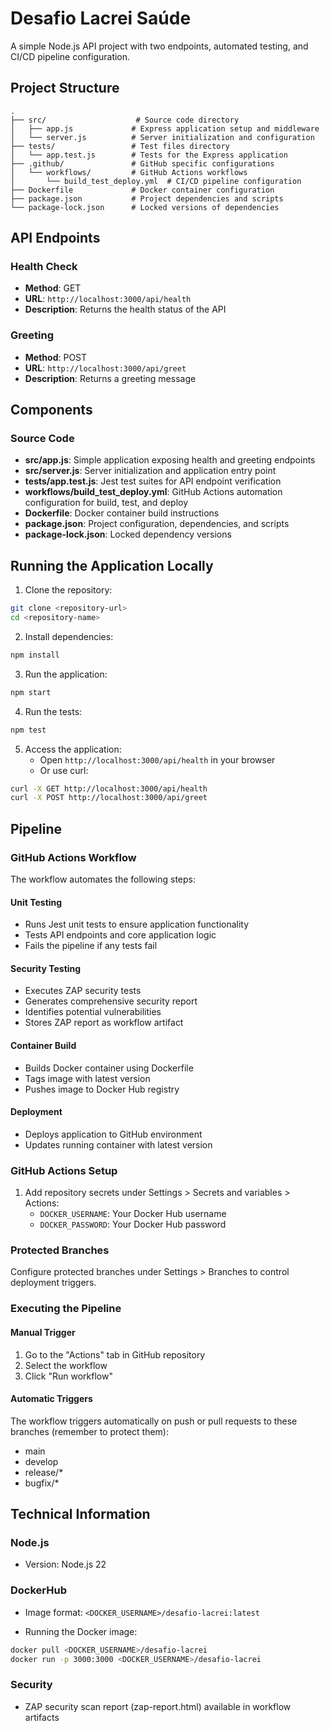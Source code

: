 # Desafio Lacrei Saúde

A simple Node.js API project with two endpoints, automated testing, and CI/CD pipeline configuration.

## Project Structure

```
.
├── src/                    # Source code directory
│   ├── app.js             # Express application setup and middleware
│   └── server.js          # Server initialization and configuration
├── tests/                 # Test files directory
│   └── app.test.js        # Tests for the Express application
├── .github/               # GitHub specific configurations
│   └── workflows/         # GitHub Actions workflows
│       └── build_test_deploy.yml  # CI/CD pipeline configuration
├── Dockerfile             # Docker container configuration
├── package.json           # Project dependencies and scripts
└── package-lock.json      # Locked versions of dependencies
```

## API Endpoints

### Health Check
- **Method**: GET
- **URL**: `http://localhost:3000/api/health`
- **Description**: Returns the health status of the API

### Greeting
- **Method**: POST
- **URL**: `http://localhost:3000/api/greet`
- **Description**: Returns a greeting message

## Components

### Source Code
- **src/app.js**: Simple application exposing health and greeting endpoints
- **src/server.js**: Server initialization and application entry point
- **tests/app.test.js**: Jest test suites for API endpoint verification
- **workflows/build_test_deploy.yml**: GitHub Actions automation configuration for build, test, and deploy
- **Dockerfile**: Docker container build instructions
- **package.json**: Project configuration, dependencies, and scripts
- **package-lock.json**: Locked dependency versions

## Running the Application Locally

1. Clone the repository:
```bash
git clone <repository-url>
cd <repository-name>
```

2. Install dependencies:
```bash
npm install
```

3. Run the application:
```bash
npm start
```

4. Run the tests:
```bash
npm test
```

5. Access the application:
   - Open `http://localhost:3000/api/health` in your browser
   - Or use curl:
```bash
curl -X GET http://localhost:3000/api/health
curl -X POST http://localhost:3000/api/greet
```

## Pipeline

### GitHub Actions Workflow
The workflow automates the following steps:

#### Unit Testing

- Runs Jest unit tests to ensure application functionality
- Tests API endpoints and core application logic
- Fails the pipeline if any tests fail


#### Security Testing

- Executes ZAP security tests
- Generates comprehensive security report
- Identifies potential vulnerabilities
- Stores ZAP report as workflow artifact


#### Container Build

- Builds Docker container using Dockerfile
- Tags image with latest version
- Pushes image to Docker Hub registry


#### Deployment

- Deploys application to GitHub environment
- Updates running container with latest version


### GitHub Actions Setup
1. Add repository secrets under Settings > Secrets and variables > Actions:
   - `DOCKER_USERNAME`: Your Docker Hub username
   - `DOCKER_PASSWORD`: Your Docker Hub password

### Protected Branches
Configure protected branches under Settings > Branches to control deployment triggers.

### Executing the Pipeline

#### Manual Trigger
1. Go to the "Actions" tab in GitHub repository
2. Select the workflow
3. Click "Run workflow"

#### Automatic Triggers
The workflow triggers automatically on push or pull requests to these branches (remember to protect them):
- main
- develop
- release/*
- bugfix/*

## Technical Information

### Node.js
- Version: Node.js 22

### DockerHub
- Image format: `<DOCKER_USERNAME>/desafio-lacrei:latest`

- Running the Docker image:
```bash
docker pull <DOCKER_USERNAME>/desafio-lacrei
docker run -p 3000:3000 <DOCKER_USERNAME>/desafio-lacrei
```

### Security
- ZAP security scan report (zap-report.html) available in workflow artifacts